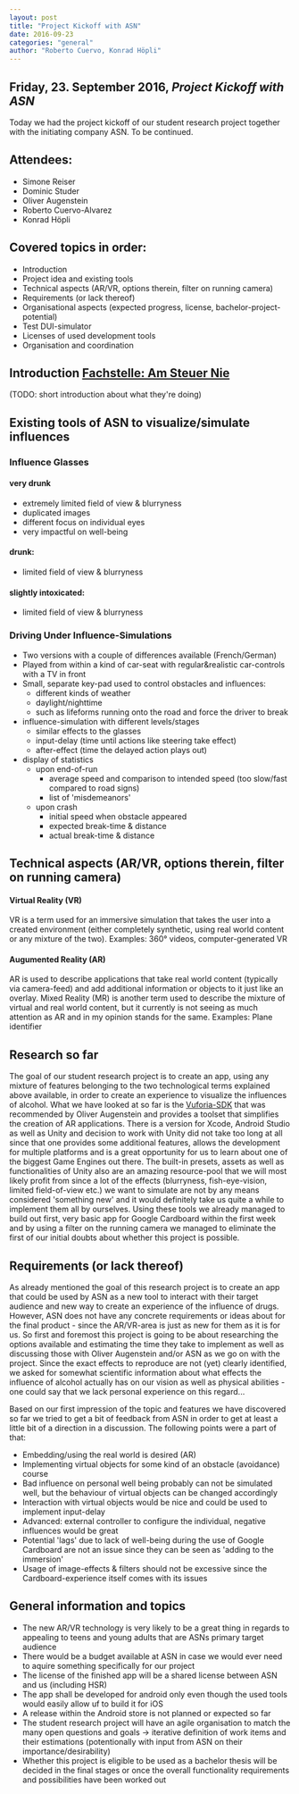 ```yaml
---
layout: post
title: "Project Kickoff with ASN"
date: 2016-09-23
categories: "general"
author: "Roberto Cuervo, Konrad Höpli"
---
```

## Friday, 23. September 2016, *Project Kickoff with ASN*

Today we had the project kickoff of our student research project together with the initiating company ASN.
To be continued.

## Attendees:
* Simone Reiser
* Dominic Studer
* Oliver Augenstein
* Roberto Cuervo-Alvarez
* Konrad Höpli

## Covered topics in order:
* Introduction
* Project idea and existing tools
* Technical aspects (AR/VR, options therein, filter on running camera)
* Requirements (or lack thereof)
* Organisational aspects (expected progress, license, bachelor-project-potential)
* Test DUI-simulator
* Licenses of used development tools
* Organisation and coordination

## Introduction [Fachstelle: Am Steuer Nie](https://www.fachstelle-asn.ch)

(TODO: short introduction about what they're doing)

## Existing tools of ASN to visualize/simulate influences

### Influence Glasses 

#### very drunk

- extremely limited field of view & blurryness
- duplicated images
- different focus on individual eyes
- very impactful on well-being

#### drunk:
- limited field of view & blurryness

#### slightly intoxicated:
- limited field of view & blurryness

### Driving Under Influence-Simulations

- Two versions with a couple of differences available (French/German)
- Played from within a kind of car-seat with regular&realistic car-controls with a TV in front
- Small, separate key-pad used to control obstacles and influences:
  - different kinds of weather
  - daylight/nighttime
  - such as lifeforms running onto the road and force the driver to break
- influence-simulation with different levels/stages
  - similar effects to the glasses
  - input-delay (time until actions like steering take effect)
  - after-effect (time the delayed action plays out)
- display of statistics 
  - upon end-of-run
    - average speed and comparison to intended speed (too slow/fast compared to road signs)
    - list of 'misdemeanors'
  - upon crash
    - initial speed when obstacle appeared
    - expected break-time & distance
    - actual break-time & distance

## Technical aspects (AR/VR, options therein, filter on running camera)

#### Virtual Reality (VR)
VR is a term used for an immersive simulation that takes the user into a created environment (either completely synthetic, using real world content or any mixture of the two).
Examples: 360° videos, computer-generated VR

#### Augumented Reality (AR)
AR is used to describe applications that take real world content (typically via camera-feed) and add additional information or objects to it just like an overlay.
Mixed Reality (MR) is another term used to describe the mixture of virtual and real world content, but it currently is not seeing as much attention as AR and in my opinion stands for the same.
Examples: Plane identifier

## Research so far
The goal of our student research project is to create an app, using any mixture of features belonging to the two technological terms explained above available, in order to create an experience to visualize the influences of alcohol.
What we have looked at so far is the [Vuforia-SDK](http://vuforia.com/) that was recommended by Oliver Augenstein and provides a toolset that simplifies the creation of AR applications. There is a version for Xcode, Android Studio as well as Unity and decision to work with Unity did not take too long at all since that one provides some additional features, allows the development for multiple platforms and is a great opportunity for us to learn about one of the biggest Game Engines out there.
The built-in presets, assets as well as functionalities of Unity also are an amazing resource-pool that we will most likely profit from since a lot of the effects (blurryness, fish-eye-vision, limited field-of-view etc.) we want to simulate are not by any means considered 'something new' and it would definitely take us quite a while to implement them all by ourselves.
Using these tools we already managed to build out first, very basic app for Google Cardboard within the first week and by using a filter on the running camera we managed to eliminate the first of our initial doubts about whether this project is possible.

## Requirements (or lack thereof)
As already mentioned the goal of this research project is to create an app that could be used by ASN as a new tool to interact with their target audience and new way to create an experience of the influence of drugs.
However,  ASN does not have any concrete requirements or ideas about for the final product - since the AR/VR-area is just as new for them as it is for us. So first and foremost this project is going to be about researching the options available and estimating the time they take to implement as well as discussing those with Oliver Augenstein and/or ASN as we go on with the project.
Since the exact effects to reproduce are not (yet) clearly identified, we asked for somewhat scientific information about what effects the influence of alcohol actually has on our vision as well as physical abilities - one could say that we lack personal experience on this regard...

Based on our first impression of the topic and features we have discovered so far we tried to get a bit of feedback from ASN in order to get at least a little bit of a direction in a discussion. 
The following points were a part of that:
- Embedding/using the real world is desired (AR)
- Implementing virtual objects for some kind of an obstacle (avoidance) course
- Bad influence on personal well being probably can not be simulated well, but the behaviour of virtual objects can be changed accordingly
- Interaction with virtual objects would be nice and could be used to implement input-delay
- Advanced: external controller to configure the individual, negative influences would be great
- Potential 'lags' due to lack of well-being during the use of Google Cardboard are not an issue since they can be seen as 'adding to the immersion'
- Usage of image-effects & filters should not be excessive since the Cardboard-experience itself comes with its issues

## General information and topics

- The new AR/VR technology is very likely to be a great thing in regards to appealing to teens and young adults that are ASNs primary target audience
- There would be a budget available at ASN in case we would ever need to aquire something specifically for our project
- The license of the finished app will be a shared license between ASN and us (including HSR)
- The app shall be developed for android only even though the used tools would easily allow uf to build it for iOS
- A release within the Android store is not planned or expected so far
- The student research project will have an agile organisation to match the many open questions and goals -> iterative definition of work items and their estimations (potentionally with input from ASN on their importance/desirability)
- Whether this project is eligible to be used as a bachelor thesis will be decided in the final stages or once the overall functionality requirements and possibilities have been worked out